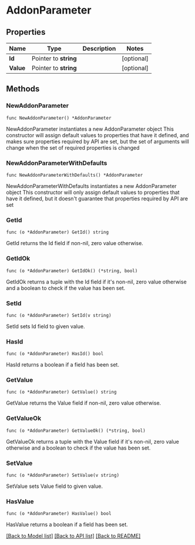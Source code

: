 # AddonParameter

## Properties

Name | Type | Description | Notes
------------ | ------------- | ------------- | -------------
**Id** | Pointer to **string** |  | [optional] 
**Value** | Pointer to **string** |  | [optional] 

## Methods

### NewAddonParameter

`func NewAddonParameter() *AddonParameter`

NewAddonParameter instantiates a new AddonParameter object
This constructor will assign default values to properties that have it defined,
and makes sure properties required by API are set, but the set of arguments
will change when the set of required properties is changed

### NewAddonParameterWithDefaults

`func NewAddonParameterWithDefaults() *AddonParameter`

NewAddonParameterWithDefaults instantiates a new AddonParameter object
This constructor will only assign default values to properties that have it defined,
but it doesn't guarantee that properties required by API are set

### GetId

`func (o *AddonParameter) GetId() string`

GetId returns the Id field if non-nil, zero value otherwise.

### GetIdOk

`func (o *AddonParameter) GetIdOk() (*string, bool)`

GetIdOk returns a tuple with the Id field if it's non-nil, zero value otherwise
and a boolean to check if the value has been set.

### SetId

`func (o *AddonParameter) SetId(v string)`

SetId sets Id field to given value.

### HasId

`func (o *AddonParameter) HasId() bool`

HasId returns a boolean if a field has been set.

### GetValue

`func (o *AddonParameter) GetValue() string`

GetValue returns the Value field if non-nil, zero value otherwise.

### GetValueOk

`func (o *AddonParameter) GetValueOk() (*string, bool)`

GetValueOk returns a tuple with the Value field if it's non-nil, zero value otherwise
and a boolean to check if the value has been set.

### SetValue

`func (o *AddonParameter) SetValue(v string)`

SetValue sets Value field to given value.

### HasValue

`func (o *AddonParameter) HasValue() bool`

HasValue returns a boolean if a field has been set.


[[Back to Model list]](../README.md#documentation-for-models) [[Back to API list]](../README.md#documentation-for-api-endpoints) [[Back to README]](../README.md)


